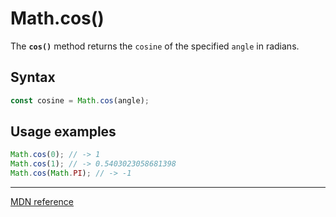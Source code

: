 # Math.cos()

The **`cos()`** method returns the `cosine` of the specified `angle` in radians.

## Syntax

```js
const cosine = Math.cos(angle);
```

## Usage examples

```js
Math.cos(0); // -> 1
Math.cos(1); // -> 0.5403023058681398
Math.cos(Math.PI); // -> -1
```

---

[MDN reference](https://developer.mozilla.org/en-US/docs/Web/JavaScript/Reference/Global_Objects/Math/cos)
